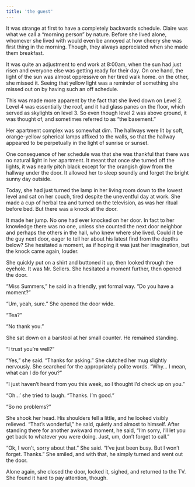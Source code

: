 ```yaml
---
title: 'the guest'
---
```


It was strange at first to have a completely backwards schedule.  Claire was what we call a “morning person” by nature. Before she lived alone, whomever she lived with would even be annoyed at how cheery she was first thing in the morning. Though, they always appreciated when she made them breakfast.

It was quite an adjustment to end work at 8:00am, when the sun had just risen and everyone else was getting ready for their day. On one hand, the light of the sun was almost oppressive on her tired walk home. on the other, she missed it. Seeing that yellow light was a reminder of something she missed out on by having such an off schedule. 

This was made more apparent by the fact that she lived down on Level 2. Level 4 was essentially the roof, and it had glass panes on the floor, which served as skylights on level 3. So even though level 2 was above ground, it was thought of, and sometimes referred to as “the basement.”

Her apartment complex was somewhat dim. The hallways were lit by soft, orange-yellow spherical lamps affixed to the walls, so that the hallway appeared to be perpetually in the light of sunrise or sunset.

One consequence of her schedule was that she was thankful that there was no natural light in her apartment. It meant that once she turned off the lights, it was nearly pitch black except for the orangish glow from the hallway under the door. It allowed her to sleep soundly and forget the bright sunny day outside.

Today, she had just turned the lamp in her living room down to the lowest level and sat on her couch, tired despite the uneventful day at work. She made a cup of herbal tea and turned on the television, as was her ritual before bed. But there was a knock at the door.

It made her jump. No one had ever knocked on her door. In fact to her knowledge there was no one, unless she counted the next door neighbor and perhaps the others in the hall, who knew where she lived. Could it be the guy next door, eager to tell her about his latest find from the depths below? She hesitated a moment, as if hoping it was just her imagination, but the knock came again, louder. 

She quickly put on a shirt and buttoned it up, then looked through the eyehole. It was Mr. Sellers. She hesitated a moment further, then opened the door.

“Miss Summers,” he said in a friendly, yet formal way. “Do you have a moment?”

“Um, yeah, sure.” She opened the door wide.

“Tea?”

“No thank you.”

She sat down on a barstool at her small counter. He remained standing.

“I trust you’re well?”

“Yes,” she said. “Thanks for asking.” She clutched her mug slightly nervously. She searched for the appropriately polite words. “Why… I mean, what can I do for you?”

“I just haven’t heard from you this week, so I thought I’d check up on you.”

“Oh…’ she tried to laugh. “Thanks. I’m good.”

“So no problems?”

She shook her head. His shoulders fell a little, and he looked visibly relieved. “That’s wonderful,” he said, quietly and almost to himself. After standing there for another awkward moment, he said, “I’m sorry, I’ll let you get back to whatever you were doing. Just, um, don’t forget to call.”

“Ok, I won’t, sorry about that.” She said. “I’ve just been busy. But I won’t forget. Thanks.” She smiled, and with that, he simply turned and went out the door.

Alone again, she closed the door, locked it, sighed, and returned to the TV. She found it hard to pay attention, though.